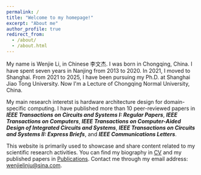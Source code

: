 ```yaml
---
permalink: /
title: "Welcome to my homepage!"
excerpt: "About me"
author_profile: true
redirect_from: 
  - /about/
  - /about.html
---
```


My name is Wenjie Li, in Chinese 李文杰. I was born in Chongqing, China. I have spent seven years in Nanjing from 2013 to 2020. In 2021, I moved to Shanghai. From 2021 to 2025, I have been pursuing my Ph.D. at Shanghai Jiao Tong University. Now I'm a Lecture of Chongqing Normal University, China. 

My main research interetst is hardware architecture design for domain-specific computing. I have published more than 10 peer-reviewed papers in ***IEEE Transactions on Circuits and Systems I: Regular Papers***, ***IEEE Transactions on Computers***, ***IEEE Transactions on Computer-Aided Design of Integrated Circuits and Systems***, ***IEEE Transactions on Circuits and Systems II: Express Briefs***, and ***IEEE Communications Letters***.

This website is primarily used to showcase and share content related to my scientific research activities. You can find my biography in [CV](https://newdriverlee.github.io/cv/) and my published papers in [Publications](https://newdriverlee.github.io/publications/). Contact me through my email address: wenjielinju@sina.com. 
